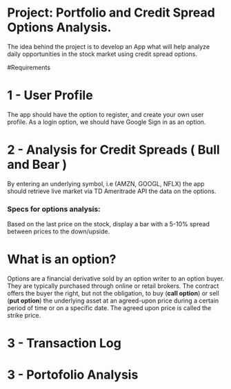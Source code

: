 # Project: Portfolio and Credit Spread Options Analysis.

The idea behind the project is to develop an App what will help analyze daily opportunities in the stock market using
credit spread options.

#Requirements

# 1 - User Profile

The app should have the option to register, and create your own user profile. As a login option, we should have Google
Sign in as an option.

# 2 - Analysis for Credit Spreads ( Bull and Bear )

By entering an underlying symbol, i.e (AMZN, GOOGL, NFLX) the app should retrieve live market via TD Ameritrade API the
data on the options.

### Specs for options analysis:

Based on the last price on the stock, display a bar with a 5-10% spread between prices to the down/upside.

# What is an option?

Options are a financial derivative sold by an option writer to an option buyer. They are typically purchased through
online or retail brokers. The contract offers the buyer the right, but not the obligation, to buy (**call option**) or
sell (**put option**) the underlying asset at an agreed-upon price during a certain period of time or on a specific
date. The agreed upon price is called the strike price.

# 3 - Transaction Log

# 3 - Portofolio Analysis
